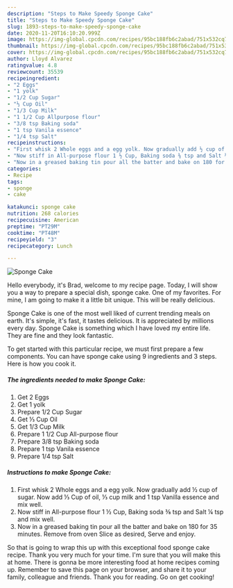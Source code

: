 ```yaml
---
description: "Steps to Make Speedy Sponge Cake"
title: "Steps to Make Speedy Sponge Cake"
slug: 1893-steps-to-make-speedy-sponge-cake
date: 2020-11-20T16:10:20.999Z
image: https://img-global.cpcdn.com/recipes/95bc188fb6c2abad/751x532cq70/sponge-cake-recipe-main-photo.jpg
thumbnail: https://img-global.cpcdn.com/recipes/95bc188fb6c2abad/751x532cq70/sponge-cake-recipe-main-photo.jpg
cover: https://img-global.cpcdn.com/recipes/95bc188fb6c2abad/751x532cq70/sponge-cake-recipe-main-photo.jpg
author: Lloyd Alvarez
ratingvalue: 4.8
reviewcount: 35539
recipeingredient:
- "2 Eggs"
- "1 yolk"
- "1/2 Cup Sugar"
- "⅓ Cup Oil"
- "1/3 Cup Milk"
- "1 1/2 Cup Allpurpose flour"
- "3/8 tsp Baking soda"
- "1 tsp Vanila essence"
- "1/4 tsp Salt"
recipeinstructions:
- "First whisk 2 Whole eggs and a egg yolk. Now gradually add ½ cup of sugar. Now add ⅓ Cup of oil, ⅓ cup milk and 1 tsp Vanilla essence and mix well."
- "Now stiff in All-purpose flour 1 ½ Cup, Baking soda ⅜ tsp and Salt ¼ tsp and mix well."
- "Now in a greased baking tin pour all the batter and bake on 180 for 35 minutes. Remove from oven Slice as desired, Serve and enjoy."
categories:
- Recipe
tags:
- sponge
- cake

katakunci: sponge cake 
nutrition: 268 calories
recipecuisine: American
preptime: "PT29M"
cooktime: "PT48M"
recipeyield: "3"
recipecategory: Lunch

---
```



![Sponge Cake](https://img-global.cpcdn.com/recipes/95bc188fb6c2abad/751x532cq70/sponge-cake-recipe-main-photo.jpg)

Hello everybody, it's Brad, welcome to my recipe page. Today, I will show you a way to prepare a special dish, sponge cake. One of my favorites. For mine, I am going to make it a little bit unique. This will be really delicious.



Sponge Cake is one of the most well liked of current trending meals on earth. It's simple, it's fast, it tastes delicious. It is appreciated by millions every day. Sponge Cake is something which I have loved my entire life. They are fine and they look fantastic.


To get started with this particular recipe, we must first prepare a few components. You can have sponge cake using 9 ingredients and 3 steps. Here is how you cook it.

<!--inarticleads1-->

##### The ingredients needed to make Sponge Cake:

1. Get 2 Eggs
1. Get 1 yolk
1. Prepare 1/2 Cup Sugar
1. Get ⅓ Cup Oil
1. Get 1/3 Cup Milk
1. Prepare 1 1/2 Cup All-purpose flour
1. Prepare 3/8 tsp Baking soda
1. Prepare 1 tsp Vanila essence
1. Prepare 1/4 tsp Salt




<!--inarticleads2-->

##### Instructions to make Sponge Cake:

1. First whisk 2 Whole eggs and a egg yolk. Now gradually add ½ cup of sugar. Now add ⅓ Cup of oil, ⅓ cup milk and 1 tsp Vanilla essence and mix well.
1. Now stiff in All-purpose flour 1 ½ Cup, Baking soda ⅜ tsp and Salt ¼ tsp and mix well.
1. Now in a greased baking tin pour all the batter and bake on 180 for 35 minutes. Remove from oven Slice as desired, Serve and enjoy.




So that is going to wrap this up with this exceptional food sponge cake recipe. Thank you very much for your time. I'm sure that you will make this at home. There is gonna be more interesting food at home recipes coming up. Remember to save this page on your browser, and share it to your family, colleague and friends. Thank you for reading. Go on get cooking!
